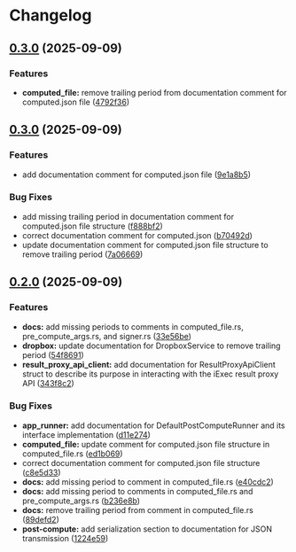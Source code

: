 # Changelog

## [0.3.0](https://github.com/Natchica/iexec-tee_worker_pre_post_compute_rust/compare/v0.2.1...v0.3.0) (2025-09-09)


### Features

* **computed_file:** remove trailing period from documentation comment for computed.json file ([4792f36](https://github.com/Natchica/iexec-tee_worker_pre_post_compute_rust/commit/4792f36bd8278a90aefe6aa2015dfcbb7f38a38e))

## [0.3.0](https://github.com/Natchica/iexec-tee_worker_pre_post_compute_rust/compare/v0.2.0...v0.3.0) (2025-09-09)


### Features

* add documentation comment for computed.json file ([9e1a8b5](https://github.com/Natchica/iexec-tee_worker_pre_post_compute_rust/commit/9e1a8b5d19f1a70d6b7e02bb683d6710924d40cc))


### Bug Fixes

* add missing trailing period in documentation comment for computed.json file structure ([f888bf2](https://github.com/Natchica/iexec-tee_worker_pre_post_compute_rust/commit/f888bf2969dedf4b449ba1eeeb5134516a437e66))
* correct documentation comment for computed.json ([b70492d](https://github.com/Natchica/iexec-tee_worker_pre_post_compute_rust/commit/b70492d250a717ddf801eaf822884e4b945b3e4b))
* update documentation comment for computed.json file structure to remove trailing period ([7a06669](https://github.com/Natchica/iexec-tee_worker_pre_post_compute_rust/commit/7a06669c2be3d643d0bedf83049ab4d0291977e3))

## [0.2.0](https://github.com/Natchica/iexec-tee_worker_pre_post_compute_rust/compare/v0.1.0...v0.2.0) (2025-09-09)


### Features

* **docs:** add missing periods to comments in computed_file.rs, pre_compute_args.rs, and signer.rs ([33e56be](https://github.com/Natchica/iexec-tee_worker_pre_post_compute_rust/commit/33e56bef369549c1d1a8dcb5d01debd8fd9a9bb0))
* **dropbox:** update documentation for DropboxService to remove trailing period ([54f8691](https://github.com/Natchica/iexec-tee_worker_pre_post_compute_rust/commit/54f8691cd534f8b1d9572645e54993c1c668a75d))
* **result_proxy_api_client:** add documentation for ResultProxyApiClient struct to describe its purpose in interacting with the iExec result proxy API ([343f8c2](https://github.com/Natchica/iexec-tee_worker_pre_post_compute_rust/commit/343f8c290e0dafebce36cc638cdfd468733b2d5e))


### Bug Fixes

* **app_runner:** add documentation for DefaultPostComputeRunner and its interface implementation ([d11e274](https://github.com/Natchica/iexec-tee_worker_pre_post_compute_rust/commit/d11e274ae19ed85e11e978fdffd33ea0f35d59ff))
* **computed_file:** update comment for computed.json file structure in computed_file.rs ([ed1b069](https://github.com/Natchica/iexec-tee_worker_pre_post_compute_rust/commit/ed1b069edd82ec5735dbc39416f04ad0fd549bb9))
* correct documentation comment for computed.json file structure ([c8e5d33](https://github.com/Natchica/iexec-tee_worker_pre_post_compute_rust/commit/c8e5d331e9e468bc1c50ed50cb72e2b9689be754))
* **docs:** add missing period to comment in computed_file.rs ([e40cdc2](https://github.com/Natchica/iexec-tee_worker_pre_post_compute_rust/commit/e40cdc2fb5797694448261a5421d848b98cfd520))
* **docs:** add missing period to comments in computed_file.rs and pre_compute_args.rs ([b236e8b](https://github.com/Natchica/iexec-tee_worker_pre_post_compute_rust/commit/b236e8bfb7c9f47680c0bfedf24666e35e2cc802))
* **docs:** remove trailing period from comment in computed_file.rs ([89defd2](https://github.com/Natchica/iexec-tee_worker_pre_post_compute_rust/commit/89defd26376b685e0ae8db25666ff2392ca09f87))
* **post-compute:** add serialization section to documentation for JSON transmission ([1224e59](https://github.com/Natchica/iexec-tee_worker_pre_post_compute_rust/commit/1224e593a6d1ab6845f67d84df077ce8554b3f93))
